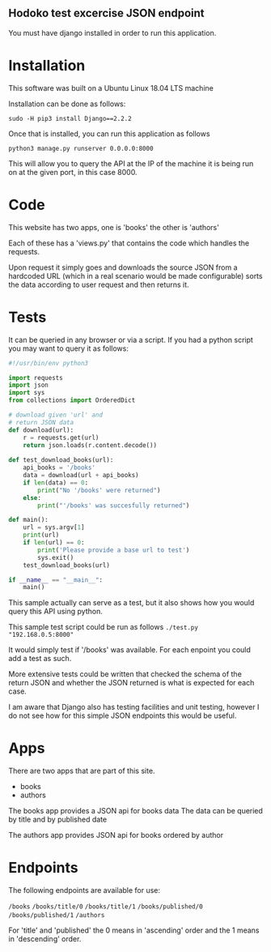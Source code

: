 ## Hodoko test excercise JSON endpoint

You must have django installed in order to run this application.

# Installation

This software was built on a Ubuntu Linux 18.04 LTS machine

Installation can be done as follows:

`sudo -H pip3 install Django==2.2.2`

Once that is installed, you can run this application as follows

`python3 manage.py runserver 0.0.0.0:8000` 

This will allow you to query the API at the IP of the machine
it is being run on at the given port, in this case 8000.

# Code

This website has two apps, one is 'books' the other is 'authors'

Each of these has a 'views.py' that contains the code which 
handles the requests.

Upon request it simply goes and downloads the source JSON from a hardcoded
URL (which in a real scenario would be made configurable) sorts the data
according to user request and then returns it.

# Tests

It can be queried in any browser or via a script.  If you had a python
script you may want to query it as follows:

```python
#!/usr/bin/env python3

import requests
import json
import sys
from collections import OrderedDict

# download given 'url' and
# return JSON data
def download(url):
    r = requests.get(url)
    return json.loads(r.content.decode())
   
def test_download_books(url):
    api_books = '/books'
    data = download(url + api_books)
    if len(data) == 0:
        print("No '/books' were returned")
    else:
        print("'/books' was succesfully returned")

def main():
    url = sys.argv[1]
    print(url)
    if len(url) == 0:
        print('Please provide a base url to test')
        sys.exit()
    test_download_books(url)

if __name__ == "__main__":
    main()

```

This sample actually can serve as a test, but it also shows
how you would query this API using python.

This sample test script could be run as follows
`./test.py "192.168.0.5:8000"`

It would simply test if '/books' was available.
For each enpoint you could add a test as such.

More extensive tests could be written that checked the schema of the return JSON
and whether the JSON returned is what is expected for each case. 

I am aware that Django also has testing facilities and unit testing,
however I do not see how for this simple JSON endpoints this would be useful.

# Apps

There are two apps that are part of this site.

- books
- authors

The books app provides a JSON api for books data
The data can be queried by title and by published date

The authors app provides JSON api for books ordered by author

# Endpoints

The following endpoints are available for use:

`/books`
`/books/title/0`
`/books/title/1`
`/books/published/0`
`/books/published/1`
`/authors`

For 'title' and 'published' the 0 means in 'ascending' order and the 1 means in 'descending' order.

